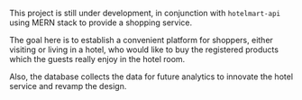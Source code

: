 This project is still under development, in conjunction with `hotelmart-api` using MERN stack to provide a shopping service.

The goal here is to establish a convenient platform for shoppers, either visiting or living in a hotel,
who would like to buy the registered products which the guests really enjoy in the hotel room.

Also, the database collects the data for future analytics to innovate the hotel service and revamp the design.

